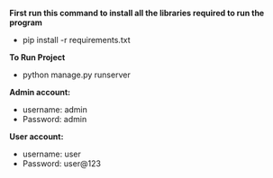 <b> First run this command to install all the libraries required to run the program </b>
- pip install -r requirements.txt


<b> To Run Project </b>
- python manage.py runserver


<b> Admin account: </b>
- username: admin
- Password: admin

<b> User account: </b>
- username: user
- Password: user@123
